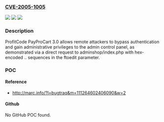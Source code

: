 ### [CVE-2005-1005](https://cve.mitre.org/cgi-bin/cvename.cgi?name=CVE-2005-1005)
![](https://img.shields.io/static/v1?label=Product&message=n%2Fa&color=blue)
![](https://img.shields.io/static/v1?label=Version&message=n%2Fa&color=blue)
![](https://img.shields.io/static/v1?label=Vulnerability&message=n%2Fa&color=brighgreen)

### Description

ProfitCode PayProCart 3.0 allows remote attackers to bypass authentication and gain administrative privileges to the admin control panel, as demonstrated via a direct request to adminshop/index.php with hex-encoded .. sequences in the ftoedit parameter.

### POC

#### Reference
- http://marc.info/?l=bugtraq&m=111264602406090&w=2

#### Github
No GitHub POC found.

